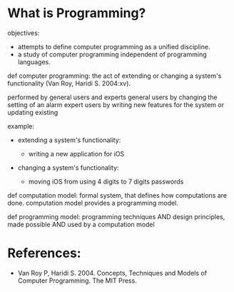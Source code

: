 # What is Programming?
objectives:  
* attempts to define computer programming as a unified discipline.
* a study of computer programming independent of programming languages.

def computer programming: the act of extending or
                    changing a system's functionality (Van Roy, Haridi S. 2004:xv).

performed by general users and experts
   general users by changing the setting of an alarm
   expert users by writing new features for the system or updating existing

example:
* extending a system's functionality:
   * writing a new application for iOS

* changing a system's functionality:
   * moving iOS from using 4 digits to 7 digits passwords

def computation model: formal system, that defines how computations are done.
                            computation model provides a programming model.

def programming model: programming techniques AND design principles,
                            made possible AND used by a computation model

# References:
* Van Roy P, Haridi S. 2004. Concepts, Techniques and Models of Computer Programming. The MIT Press.

